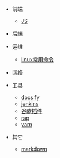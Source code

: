 * 前端
  - [JS](/src/views/js/js.md)
* 后端
* 运维
  - [linux常用命令](/src/views/linux/linux.md)
* 网络
* 工具
  - [docsify](/src/views/tools/blog.md)
  - [jenkins](/src/views/tools/jenkins.md)
  - [谷歌插件](/src/views/tools/google.md)
  - [rap](/src/views/tools/rap2.md)
  - [yarn](/src/views/tools/yarn.md)
  
* 其它
  - [markdown](/src/views/others/markdown.md)
